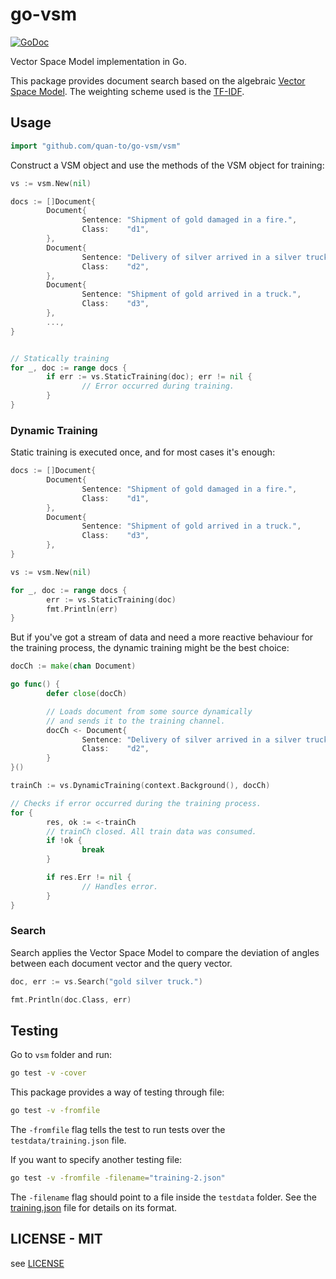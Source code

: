 # go-vsm

[![GoDoc](https://godoc.org/github.com/quan-to/go-vsm?status.svg)](https://godoc.org/github.com/quan-to/go-vsm/vsm)

Vector Space Model implementation in Go.

This package provides document search based on the algebraic [Vector Space Model](https://en.wikipedia.org/wiki/Vector_space_model). The weighting scheme used is the [TF-IDF](https://en.wikipedia.org/wiki/Tf%E2%80%93idf).

## Usage

```go
import "github.com/quan-to/go-vsm/vsm"
```

Construct a VSM object and use the methods of the VSM object for training:

```go
vs := vsm.New(nil)

docs := []Document{
        Document{
                Sentence: "Shipment of gold damaged in a fire.",
                Class:    "d1",
        },
        Document{
                Sentence: "Delivery of silver arrived in a silver truck.",
                Class:    "d2",
        },
        Document{
                Sentence: "Shipment of gold arrived in a truck.",
                Class:    "d3",
        },
        ...,
}


// Statically training
for _, doc := range docs {
        if err := vs.StaticTraining(doc); err != nil {
                // Error occurred during training.
        }
}
```

### Dynamic Training

Static training is executed once, and for most cases it's enough:

```go
docs := []Document{
        Document{
                Sentence: "Shipment of gold damaged in a fire.",
                Class:    "d1",
        },
        Document{
                Sentence: "Shipment of gold arrived in a truck.",
                Class:    "d3",
        },
}

vs := vsm.New(nil)

for _, doc := range docs {
        err := vs.StaticTraining(doc)
        fmt.Println(err)
}

```

But if you've got a stream of data and need a more reactive behaviour for the training process, the dynamic training might be the best choice:

```go
docCh := make(chan Document)

go func() {
        defer close(docCh)

        // Loads document from some source dynamically
        // and sends it to the training channel.
        docCh <- Document{
                Sentence: "Delivery of silver arrived in a silver truck.",
                Class:    "d2",
        }
}()

trainCh := vs.DynamicTraining(context.Background(), docCh)

// Checks if error occurred during the training process.
for {
        res, ok := <-trainCh
        // trainCh closed. All train data was consumed.
        if !ok {
                break
        }

        if res.Err != nil {
                // Handles error.
        }
}
```

### Search

Search applies the Vector Space Model to compare the deviation of angles between each document vector and the query vector.

```go
doc, err := vs.Search("gold silver truck.")

fmt.Println(doc.Class, err)
```

## Testing

Go to `vsm` folder and run:

```bash
go test -v -cover
```

This package provides a way of testing through file:

```bash
go test -v -fromfile
```

The `-fromfile` flag tells the test to run tests over the `testdata/training.json` file. 

If you want to specify another testing file:

```bash
go test -v -fromfile -filename="training-2.json"
```

The `-filename` flag should point to a file inside the `testdata` folder. See the [training.json](vsm/testdata/training.json) file for details on its format.

## LICENSE - MIT

see [LICENSE](LICENSE)
